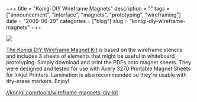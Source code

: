+++
title = "Konigi DIY Wireframe Magnets"
description = ""
tags = ["announcement", "interface", "magnets", "prototyping", "wireframing"]
date = "2009-06-29"
categories = ["blog"]
slug = "konigi-diy-wireframe-magnets"
+++



  <div class="notebook-screenshot"><a href="../tools/wireframe-magnets-diy-kit.html"><img src="//media.konigi.com/bluga/wt4a48c47e68167_0.jpg"/></a></div><p><a href="../tools/wireframe-magnets-diy-kit.html">The Konigi DIY Wireframe Magnet Kit</a> is based on the wireframe stencils and includes 3 sheets of elements that might be useful in whiteboard prototyping. Simply download and print the PDFs onto magnet sheets. They were designed and tested for use with Avery 3270 Printable Magnet Sheets for Inkjet Printers. Lamination is also recommended so they're usable with dry-erase markers. Enjoy!</p>
    
  <a href="../tools/wireframe-magnets-diy-kit.html">//konigi.com/tools/wireframe-magnets-diy-kit</a>
